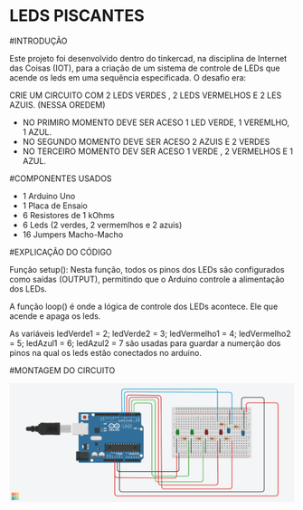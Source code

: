 # LEDS PISCANTES

#INTRODUÇÃO 

Este projeto foi desenvolvido dentro do tinkercad, na disciplina de Internet das Coisas (IOT), para a criação de um sistema de controle de LEDs que acende os leds em uma sequência especificada. 
O desafio era: 

CRIE UM CIRCUITO COM 2 LEDS VERDES , 2 LEDS VERMELHOS E 2 LES AZUIS. (NESSA OREDEM)

- NO PRIMIRO MOMENTO DEVE SER ACESO 1 LED VERDE, 1 VEREMLHO, 1 AZUL.
- NO SEGUNDO MOMENTO DEVE SER ACESO 2 AZUIS E 2 VERDES
- NO TERCEIRO MOMENTO DEV SER ACESO 1 VERDE , 2 VERMELHOS E 1 AZUL.

#COMPONENTES USADOS

- 1 Arduino Uno
- 1 Placa de Ensaio
- 6 Resistores de 1 kOhms
- 6 Leds (2 verdes, 2 vermemlhos e 2 azuis)
- 16 Jumpers Macho-Macho

#EXPLICAÇÃO DO CÓDIGO

Função setup(): Nesta função, todos os pinos dos LEDs são configurados como saídas (OUTPUT), permitindo que o Arduino controle a alimentação dos LEDs.

A função loop() é onde a lógica de controle dos LEDs acontece. Ele que acende e apaga os leds.

As variáveis ledVerde1 = 2; ledVerde2 = 3; ledVermelho1 = 4; ledVermelho2 = 5; ledAzul1 = 6; ledAzul2 = 7 são usadas para guardar a numerção dos pinos na qual os leds estão conectados no arduino.

#MONTAGEM DO CIRCUITO

![leds piscantes](ATV-02ledspiscantes.png)



